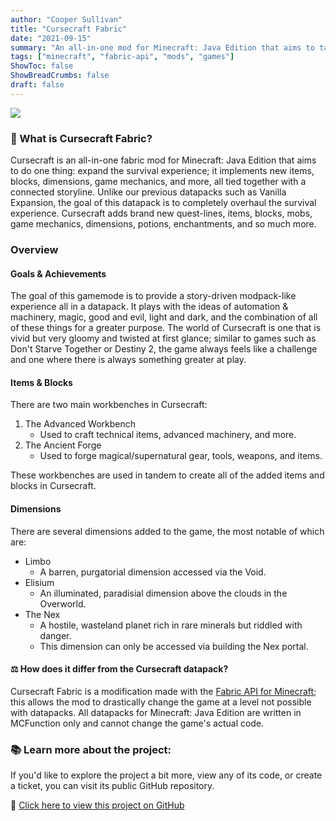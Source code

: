 ```yaml
---
author: "Cooper Sullivan"
title: "Cursecraft Fabric"
date: "2021-09-15"
summary: "An all-in-one mod for Minecraft: Java Edition that aims to take the survival experience to its limits."
tags: ["minecraft", "fabric-api", "mods", "games"]
ShowToc: false
ShowBreadCrumbs: false
draft: false
---
```


![](/images/cursecraft-fabric.png)

### 📖 What is Cursecraft Fabric?
Cursecraft is an all-in-one fabric mod for Minecraft: Java Edition that aims to do one thing: expand the survival experience;
it implements new items, blocks, dimensions, game mechanics, and more, all tied together with a connected storyline.
Unlike our previous datapacks such as Vanilla Expansion, the goal of this datapack is to completely overhaul the survival experience.
Cursecraft adds brand new quest-lines, items, blocks, mobs, game mechanics, dimensions, potions, enchantments, and so much more.

### Overview
#### Goals & Achievements
The goal of this gamemode is to provide a story-driven modpack-like experience all in a datapack.
It plays with the ideas of automation & machinery, magic, good and evil, light and dark, and the combination of all of these things for a greater purpose.
The world of Cursecraft is one that is vivid but very gloomy and twisted at first glance; similar to games such as Don't Starve Together or Destiny 2,
the game always feels like a challenge and one where there is always something greater at play.

#### Items & Blocks
There are two main workbenches in Cursecraft:
1. The Advanced Workbench
	- Used to craft technical items, advanced machinery, and more.
2. The Ancient Forge
	- Used to forge magical/supernatural gear, tools, weapons, and items.

These workbenches are used in tandem to create all of the added items and blocks in Cursecraft.

#### Dimensions
There are several dimensions added to the game, the most notable of which are:
- Limbo
	- A barren, purgatorial dimension accessed via the Void.
- Elisium
	- An illuminated, paradisial dimension above the clouds in the Overworld.
- The Nex
	- A hostile, wasteland planet rich in rare minerals but riddled with danger.
	- This dimension can only be accessed via building the Nex portal.

#### ⚖️ How does it differ from the Cursecraft datapack?
Cursecraft Fabric is a modification made with the [Fabric API for Minecraft](https://fabricmc.net/); this allows the mod to
drastically change the game at a level not possible with datapacks. All datapacks for Minecraft: Java Edition are written in
MCFunction only and cannot change the game's actual code.

### 📚 Learn more about the project:
If you'd like to explore the project a bit more, view any of its code, or create a ticket,
you can visit its public GitHub repository.

🔗 [Click here to view this project on GitHub](https://github.com/coopersully/cursecraft-fabric)
